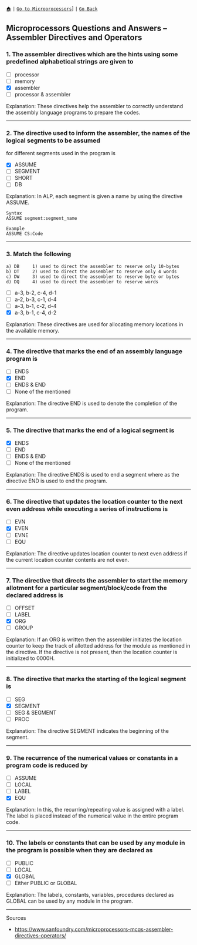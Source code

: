 [`🏠`](/) `|` [`Go to Microprocessors`](/mp/)] `|` [`Go Back`](/mp/mcqs/)

## Microprocessors Questions and Answers – Assembler Directives and Operators

### 1. The assembler directives which are the hints using some predefined alphabetical strings are given to

* [ ] processor
* [ ] memory
* [x] assembler
* [ ] processor & assembler

Explanation: 
These directives help the assembler to correctly understand the assembly language programs 
to prepare the codes.

<hr />

### 2. The directive used to inform the assembler, the names of the logical segments to be assumed 
for different segments used in the program is

* [x] ASSUME
* [ ] SEGMENT
* [ ] SHORT
* [ ] DB

Explanation: In ALP, each segment is given a name by using the directive ASSUME.

```
Syntax
ASSUME segment:segment_name

Example
ASSUME CS:Code
```

<hr />

### 3. Match the following

```
a) DB     1) used to direct the assembler to reserve only 10-bytes
b) DT     2) used to direct the assembler to reserve only 4 words
c) DW     3) used to direct the assembler to reserve byte or bytes
d) DQ     4) used to direct the assembler to reserve words
```

* [ ] a-3, b-2, c-4, d-1
* [ ] a-2, b-3, c-1, d-4
* [ ] a-3, b-1, c-2, d-4
* [x] a-3, b-1, c-4, d-2

Explanation: These directives are used for allocating memory locations in the available memory.

<hr />

### 4. The directive that marks the end of an assembly language program is

* [ ] ENDS
* [x] END
* [ ] ENDS & END
* [ ] None of the mentioned

Explanation: The directive END is used to denote the completion of the program.

<hr />

### 5. The directive that marks the end of a logical segment is

* [x] ENDS
* [ ] END
* [ ] ENDS & END
* [ ] None of the mentioned

Explanation: The directive ENDS is used to end a segment where as the directive END is used to end the program.

<hr />

### 6. The directive that updates the location counter to the next even address while executing a series of instructions is

* [ ] EVN
* [x] EVEN
* [ ] EVNE
* [ ] EQU

Explanation: The directive updates location counter to next even address if the current location counter contents are not even.

<hr />

### 7. The directive that directs the assembler to start the memory allotment for a particular segment/block/code from the declared address is

* [ ] OFFSET
* [ ] LABEL
* [x] ORG
* [ ] GROUP

Explanation: If an ORG is written then the assembler initiates the location counter to keep the track of allotted address for the module as mentioned in the directive.
If the directive is not present, then the location counter is initialized to 0000H.

<hr />

### 8. The directive that marks the starting of the logical segment is

* [ ] SEG
* [x] SEGMENT
* [ ] SEG & SEGMENT
* [ ] PROC

Explanation: The directive SEGMENT indicates the beginning of the segment.

<hr />

### 9. The recurrence of the numerical values or constants in a program code is reduced by

* [ ] ASSUME
* [ ] LOCAL
* [ ] LABEL
* [x] EQU

Explanation: In this, the recurring/repeating value is assigned with a label. The label is placed instead of the numerical value in the entire program code.

<hr />

### 10. The labels or constants that can be used by any module in the program is possible when they are declared as

* [ ] PUBLIC
* [ ] LOCAL
* [x] GLOBAL
* [ ] Either PUBLIC or GLOBAL

Explanation: The labels, constants, variables, procedures declared as GLOBAL can be used by any module in the program.

<hr />

Sources

* https://www.sanfoundry.com/microprocessors-mcqs-assembler-directives-operators/
